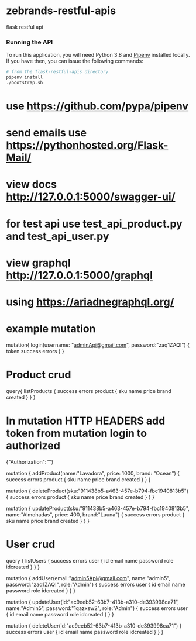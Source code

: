 # zebrands-restful-apis
 flask restful api
 
 ### Running the API

To run this application, you will need Python 3.8 and [Pipenv](https://pipenv.readthedocs.io/en/latest/) installed locally. If you have then, you can issue the following commands:

```bash
# from the flask-restful-apis directory
pipenv install
./bootstrap.sh 
```

# use https://github.com/pypa/pipenv

# send emails use https://pythonhosted.org/Flask-Mail/

# view docs http://127.0.0.1:5000/swagger-ui/

# for test api use test_api_product.py and test_api_user.py

# view graphql http://127.0.0.1:5000/graphql

# using https://ariadnegraphql.org/

# example mutation

mutation{
  login(username: "adminApi@gmail.com", password:"zaq1ZAQ!")
  {
    token
    success
    errors
  }
}

# Product crud

query{
   listProducts
  {
    success
    errors
    product
    {
      sku
      name
      price
      brand
      created
    }
  }
}

# In mutation HTTP HEADERS add token from mutation login to authorized

{"Authorization":""}

mutation
{
   addProduct(name:"Lavadora", price: 1000, brand: "Ocean")
  {
    success
    errors
    product
    {
      sku
      name
      price
      brand
      created
    }
  }
}

mutation
{
  deleteProduct(sku:"911438b5-a463-457e-b794-fbc1940813b5")
  {
    success
    errors
    product
    {
      sku
      name
      price
      brand
      created
    }
  }
}

mutation
{
   updateProduct(sku:"911438b5-a463-457e-b794-fbc1940813b5", name:"Almohadas", price: 400, brand:"Luuna")
  {
    success
    errors
    product
    {
      sku
      name
      price
      brand
      created
    }
  }
}

# User crud
query
{
    listUsers 
  {
    success
    errors
    user
    {
      id
      email
      name
      password
      role
      idcreated
    }
  }
}

mutation
{
   addUser(email:"admin5Api@gmail.com", name:"admin5", password:"zaq1ZAQ!", role:"Admin")
  {
    success
    errors
    user
    {
      id
      email
      name
      password
      role
      idcreated
    }
  }
}

mutation
{
   updateUser(id:"ac9eeb52-63b7-413b-a310-de393998ca71", name:"Admin5", password:"1qazxsw2", role:"Admin")
  {
    success
    errors
    user
    {
      id
      email
      name
      password
      role
      idcreated
    }
  }
}


mutation
{
   deleteUser(id:"ac9eeb52-63b7-413b-a310-de393998ca71")
  {
    success
    errors
    user
    {
      id
      email
      name
      password
      role
      idcreated
    }
  }
}